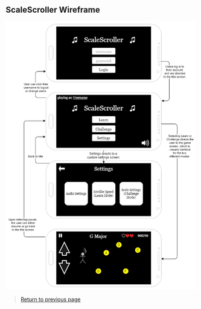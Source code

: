 ## ScaleScroller Wireframe

[![ScaleScroller Wireframe](img/wireframe.png)](pdf/wireframe.pdf)

> [Return to previous page](index.md#wireframe-diagram)